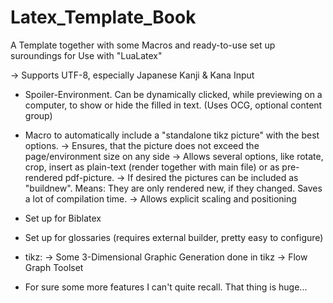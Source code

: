 # Latex_Template_Book
A Template together with some Macros and ready-to-use set up suroundings for Use with "LuaLatex"

-> Supports UTF-8, especially Japanese Kanji & Kana Input

- Spoiler-Environment. Can be dynamically clicked, while previewing on a computer, to show or hide the filled in text. (Uses OCG, optional content group)
- Macro to automatically include a "standalone tikz picture" with the best options.
  -> Ensures, that the picture does not exceed the page/environment size on any side
  -> Allows several options, like rotate, crop, insert as plain-text (render together with main file) or as pre-rendered pdf-picture.
  -> If desired the pictures can be included as "buildnew". Means: They are only rendered new, if they changed. Saves a lot of compilation time.
  -> Allows explicit scaling and positioning
- Set up for Biblatex
- Set up for glossaries (requires external builder, pretty easy to configure)
- tikz:
  -> Some 3-Dimensional Graphic Generation done in tikz
  -> Flow Graph Toolset

- For sure some more features I can't quite recall. That thing is huge...
